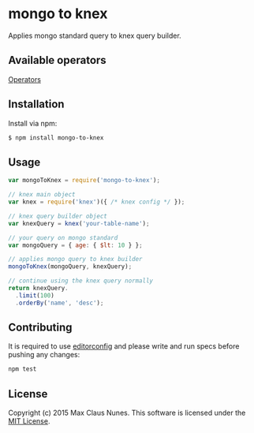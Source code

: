 # mongo to knex

Applies mongo standard query to knex query builder.

## Available operators

[Operators](https://github.com/maxcnunes/mongo-to-knex/blob/master/src/operators.js)

## Installation

Install via npm:

```bash
$ npm install mongo-to-knex
```

## Usage

```js
var mongoToKnex = require('mongo-to-knex');

// knex main object
var knex = require('knex')({ /* knex config */ });

// knex query builder object
var knexQuery = knex('your-table-name');

// your query on mongo standard
var mongoQuery = { age: { $lt: 10 } };

// applies mongo query to knex builder
mongoToKnex(mongoQuery, knexQuery);

// continue using the knex query normally
return knexQuery.
  .limit(100)
  .orderBy('name', 'desc');
```

## Contributing

It is required to use [editorconfig](http://editorconfig.org/) and please write and run specs before pushing any changes:

```js
npm test
```

## License

Copyright (c) 2015 Max Claus Nunes. This software is licensed under the [MIT License](http://raw.github.com/maxcnunes/mongo-to-knex/master/LICENSE).